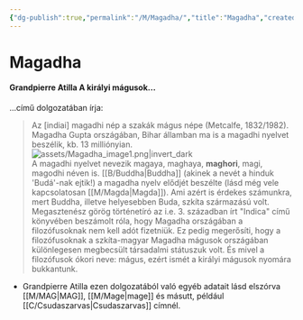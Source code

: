```yaml
---
{"dg-publish":true,"permalink":"/M/Magadha/","title":"Magadha","created":"2024-05-09T01:30","updated":"2024-05-09T01:30"}
---
```



# Magadha

#### Grandpierre Atilla A királyi mágusok...

...című dolgozatában írja:  
> Az \[indiai\] magadhi nép a szakák mágus népe (Metcalfe, 1832/1982). Magadha Gupta országában, Bihar államban ma is a magadhi nyelvet beszélik, kb. 13 milliónyian.  
![assets/Magadha_image1.png|invert_dark](/img/user/M/assets/Magadha_image1.png)  
> A magadhi nyelvet nevezik magaya, maghaya, **maghori**, magi, magodhi néven is. [[B/Buddha\|Buddha]] (akinek a nevét a hinduk 'Budá'-nak ejtik!) a magadha nyelv elődjét beszélte (lásd még vele kapcsolatosan [[M/Magda\|Magda]]). Ami azért is érdekes számunkra, mert Buddha, illetve helyesebben Buda, szkíta származású volt. Megasztenész görög történetíró az i.e. 3. században írt "Indica" című könyvében beszámolt róla, hogy Magadha országában a filozófusoknak nem kell adót fizetniük. Ez pedig megerősíti, hogy a filozófusoknak a szkíta-magyar Magadha mágusok országában különlegesen megbecsült társadalmi státuszuk volt. És mivel a filozófusok ókori neve: mágus, ezért ismét a királyi mágusok nyomára bukkantunk.  
- Grandpierre Atilla ezen dolgozatából való egyéb adatait lásd elszórva [[M/MAG\|MAG]], [[M/Mage\|mage]] és másutt, például [[C/Csudaszarvas\|Csudaszarvas]] címnél.

  
